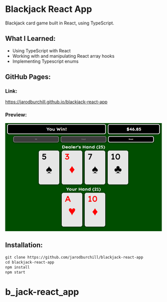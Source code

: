 # Blackjack React App
Blackjack card game built in React, using TypeScript.
## What I Learned:
- Using TypeScript with React
- Working with and manipulating React array hooks
- Implementing Typescript enums
## GitHub Pages:
### Link:
https://jarodburchill.github.io/blackjack-react-app
### Preview:
![alt text](preview.png "Preview Image")
## Installation: 
```
git clone https://github.com/jarodburchill/blackjack-react-app
cd blackjack-react-app
npm install
npm start
```
# b_jack-react_app
